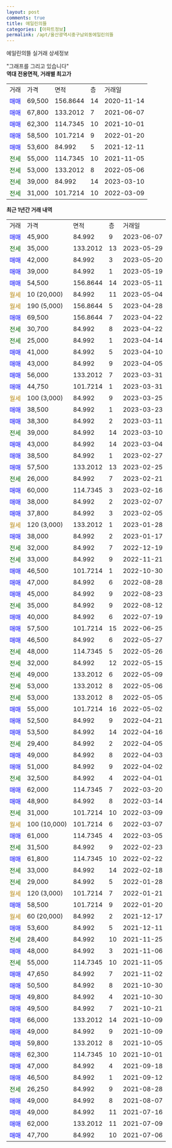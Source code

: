 ```yaml
---
layout: post
comments: true
title: 에일린의뜰
categories: [아파트정보]
permalink: /apt/울산광역시중구남외동에일린의뜰
---
```


에일린의뜰 실거래 상세정보

<script type="text/javascript">
  google.charts.load('current', {'packages':['line', 'corechart']});
  google.charts.setOnLoadCallback(drawChart);

  function drawChart() {
    var data = new google.visualization.DataTable();
    data.addColumn('date', '거래일');
    data.addColumn('number', "매매");
    data.addColumn('number', "전세");
    data.addColumn('number', "전매");

    data.addRows([[new Date(Date.parse("2023-06-07")), 45900, null, null], [new Date(Date.parse("2023-05-29")), null, 35000, null], [new Date(Date.parse("2023-05-20")), 42000, null, null], [new Date(Date.parse("2023-05-19")), 39000, null, null], [new Date(Date.parse("2023-05-11")), 54500, null, null], [new Date(Date.parse("2023-05-04")), null, null, null], [new Date(Date.parse("2023-04-28")), null, null, null], [new Date(Date.parse("2023-04-22")), 69500, null, null], [new Date(Date.parse("2023-04-22")), null, 30700, null], [new Date(Date.parse("2023-04-14")), null, 25000, null], [new Date(Date.parse("2023-04-10")), 41000, null, null], [new Date(Date.parse("2023-04-05")), 43000, null, null], [new Date(Date.parse("2023-03-31")), 56000, null, null], [new Date(Date.parse("2023-03-31")), 44750, null, null], [new Date(Date.parse("2023-03-25")), null, null, null], [new Date(Date.parse("2023-03-23")), 38500, null, null], [new Date(Date.parse("2023-03-11")), 38300, null, null], [new Date(Date.parse("2023-03-10")), null, 39000, null], [new Date(Date.parse("2023-03-04")), 43000, null, null], [new Date(Date.parse("2023-02-27")), 38500, null, null], [new Date(Date.parse("2023-02-25")), 57500, null, null], [new Date(Date.parse("2023-02-21")), null, 26000, null], [new Date(Date.parse("2023-02-16")), 60000, null, null], [new Date(Date.parse("2023-02-07")), 38000, null, null], [new Date(Date.parse("2023-02-05")), 37800, null, null], [new Date(Date.parse("2023-01-28")), null, null, null], [new Date(Date.parse("2023-01-17")), 38000, null, null], [new Date(Date.parse("2022-12-19")), null, 32000, null], [new Date(Date.parse("2022-11-21")), null, 33000, null], [new Date(Date.parse("2022-10-30")), 46500, null, null], [new Date(Date.parse("2022-08-28")), 47000, null, null], [new Date(Date.parse("2022-08-23")), 45000, null, null], [new Date(Date.parse("2022-08-12")), null, 35000, null], [new Date(Date.parse("2022-07-19")), 40000, null, null], [new Date(Date.parse("2022-06-25")), 57500, null, null], [new Date(Date.parse("2022-05-27")), 46500, null, null], [new Date(Date.parse("2022-05-26")), null, 48000, null], [new Date(Date.parse("2022-05-15")), null, 32000, null], [new Date(Date.parse("2022-05-09")), null, 49000, null], [new Date(Date.parse("2022-05-06")), null, 53000, null], [new Date(Date.parse("2022-05-05")), null, 53000, null], [new Date(Date.parse("2022-05-02")), 55000, null, null], [new Date(Date.parse("2022-04-21")), 52500, null, null], [new Date(Date.parse("2022-04-16")), 53500, null, null], [new Date(Date.parse("2022-04-05")), null, 29400, null], [new Date(Date.parse("2022-04-03")), 49000, null, null], [new Date(Date.parse("2022-04-02")), 51000, null, null], [new Date(Date.parse("2022-04-01")), null, 32500, null], [new Date(Date.parse("2022-03-20")), 62000, null, null], [new Date(Date.parse("2022-03-14")), 48900, null, null], [new Date(Date.parse("2022-03-09")), null, 31000, null], [new Date(Date.parse("2022-03-07")), null, null, null], [new Date(Date.parse("2022-03-05")), 61000, null, null], [new Date(Date.parse("2022-02-23")), null, 31500, null], [new Date(Date.parse("2022-02-22")), 61800, null, null], [new Date(Date.parse("2022-02-18")), null, 33000, null], [new Date(Date.parse("2022-01-28")), null, 29000, null], [new Date(Date.parse("2022-01-21")), null, null, null], [new Date(Date.parse("2022-01-20")), 58500, null, null], [new Date(Date.parse("2021-12-17")), null, null, null], [new Date(Date.parse("2021-12-11")), 53600, null, null], [new Date(Date.parse("2021-11-25")), null, 28400, null], [new Date(Date.parse("2021-11-06")), 48000, null, null], [new Date(Date.parse("2021-11-05")), null, 55000, null], [new Date(Date.parse("2021-11-02")), 47650, null, null], [new Date(Date.parse("2021-10-30")), 50500, null, null], [new Date(Date.parse("2021-10-30")), 49800, null, null], [new Date(Date.parse("2021-10-21")), 49500, null, null], [new Date(Date.parse("2021-10-09")), 66000, null, null], [new Date(Date.parse("2021-10-09")), 49000, null, null], [new Date(Date.parse("2021-10-05")), 59800, null, null], [new Date(Date.parse("2021-10-01")), 62300, null, null], [new Date(Date.parse("2021-09-18")), 47000, null, null], [new Date(Date.parse("2021-09-12")), 46500, null, null], [new Date(Date.parse("2021-08-28")), null, 26250, null], [new Date(Date.parse("2021-08-07")), 49000, null, null], [new Date(Date.parse("2021-07-16")), 49000, null, null], [new Date(Date.parse("2021-07-09")), 62000, null, null], [new Date(Date.parse("2021-07-06")), 47700, null, null]]);

    var options = {
      hAxis: {
        format: 'yyyy/MM/dd'
      },    
      lineWidth: 0,
      pointsVisible: true,    
      title: '최근 1년간 유형별 실거래가 분포',
      legend: { position: 'bottom' }
    };

    var formatter = new google.visualization.NumberFormat({pattern:'###,###'} );
    formatter.format(data, 1);
    formatter.format(data, 2);
    
    setTimeout(function() {
        var chart = new google.visualization.LineChart(document.getElementById('columnchart_material'));
        chart.draw(data, (options));
        document.getElementById('loading').style.display = 'none';
    }, 200);
  }
</script>


<div id="loading" style="z-index:20; display: block; margin-left: 0px">"그래프를 그리고 있습니다"</div>
<div id="columnchart_material" style="width: 95%; margin-left: 0px; display: block"></div>
<!-- contents start -->
<b>역대 전용면적, 거래별 최고가</b>
<table class="sortable">
    <tr>
      <td>거래</td>
      <td>가격</td>
      <td>면적</td>
      <td>층</td>
      <td>거래일</td>
    </tr>
        <tr>
          <td><a style="color: blue">매매</a></td>
          <td>69,500</td>
          <td>156.8644</td>
          <td>14</td>
          <td>2020-11-14</td>
        </tr>            <tr>
          <td><a style="color: blue">매매</a></td>
          <td>67,800</td>
          <td>133.2012</td>
          <td>7</td>
          <td>2021-06-07</td>
        </tr>            <tr>
          <td><a style="color: blue">매매</a></td>
          <td>62,300</td>
          <td>114.7345</td>
          <td>10</td>
          <td>2021-10-01</td>
        </tr>            <tr>
          <td><a style="color: blue">매매</a></td>
          <td>58,500</td>
          <td>101.7214</td>
          <td>9</td>
          <td>2022-01-20</td>
        </tr>            <tr>
          <td><a style="color: blue">매매</a></td>
          <td>53,600</td>
          <td>84.992</td>
          <td>5</td>
          <td>2021-12-11</td>
        </tr>        
        <tr>
              <td><a style="color: darkgreen">전세</a></td>
              <td>55,000</td>
              <td>114.7345</td>
              <td>10</td>
              <td>2021-11-05</td>
            </tr>            <tr>
              <td><a style="color: darkgreen">전세</a></td>
              <td>53,000</td>
              <td>133.2012</td>
              <td>8</td>
              <td>2022-05-06</td>
            </tr>            <tr>
              <td><a style="color: darkgreen">전세</a></td>
              <td>39,000</td>
              <td>84.992</td>
              <td>14</td>
              <td>2023-03-10</td>
            </tr>            <tr>
              <td><a style="color: darkgreen">전세</a></td>
              <td>31,000</td>
              <td>101.7214</td>
              <td>10</td>
              <td>2022-03-09</td>
            </tr>        
    
</table>

<b>최근 1년간 거래 내역</b>

<table class="sortable">
    <tr>
      <td>거래</td>
      <td>가격</td>
      <td>면적</td>
      <td>층</td>
      <td>거래일</td>
    </tr>
    <tr>
      <td><a style="color: blue">매매</a></td>
      <td>45,900</td>
      <td>84.992</td>
      <td>9</td>
      <td>2023-06-07</td>
    </tr>          <tr>
      <td><a style="color: darkgreen">전세</a></td>
      <td>35,000</td>
      <td>133.2012</td>
      <td>13</td>
      <td>2023-05-29</td>
    </tr>          <tr>
      <td><a style="color: blue">매매</a></td>
      <td>42,000</td>
      <td>84.992</td>
      <td>3</td>
      <td>2023-05-20</td>
    </tr>          <tr>
      <td><a style="color: blue">매매</a></td>
      <td>39,000</td>
      <td>84.992</td>
      <td>1</td>
      <td>2023-05-19</td>
    </tr>          <tr>
      <td><a style="color: blue">매매</a></td>
      <td>54,500</td>
      <td>156.8644</td>
      <td>14</td>
      <td>2023-05-11</td>
    </tr>          <tr>
      <td><a style="color: darkgoldenrod">월세</a></td>
      <td>10 (20,000)</td>
      <td>84.992</td>
      <td>11</td>
      <td>2023-05-04</td>
    </tr>          <tr>
      <td><a style="color: darkgoldenrod">월세</a></td>
      <td>190 (5,000)</td>
      <td>156.8644</td>
      <td>5</td>
      <td>2023-04-28</td>
    </tr>          <tr>
      <td><a style="color: blue">매매</a></td>
      <td>69,500</td>
      <td>156.8644</td>
      <td>7</td>
      <td>2023-04-22</td>
    </tr>          <tr>
      <td><a style="color: darkgreen">전세</a></td>
      <td>30,700</td>
      <td>84.992</td>
      <td>8</td>
      <td>2023-04-22</td>
    </tr>          <tr>
      <td><a style="color: darkgreen">전세</a></td>
      <td>25,000</td>
      <td>84.992</td>
      <td>1</td>
      <td>2023-04-14</td>
    </tr>          <tr>
      <td><a style="color: blue">매매</a></td>
      <td>41,000</td>
      <td>84.992</td>
      <td>5</td>
      <td>2023-04-10</td>
    </tr>          <tr>
      <td><a style="color: blue">매매</a></td>
      <td>43,000</td>
      <td>84.992</td>
      <td>9</td>
      <td>2023-04-05</td>
    </tr>          <tr>
      <td><a style="color: blue">매매</a></td>
      <td>56,000</td>
      <td>133.2012</td>
      <td>7</td>
      <td>2023-03-31</td>
    </tr>          <tr>
      <td><a style="color: blue">매매</a></td>
      <td>44,750</td>
      <td>101.7214</td>
      <td>1</td>
      <td>2023-03-31</td>
    </tr>          <tr>
      <td><a style="color: darkgoldenrod">월세</a></td>
      <td>100 (3,000)</td>
      <td>84.992</td>
      <td>9</td>
      <td>2023-03-25</td>
    </tr>          <tr>
      <td><a style="color: blue">매매</a></td>
      <td>38,500</td>
      <td>84.992</td>
      <td>1</td>
      <td>2023-03-23</td>
    </tr>          <tr>
      <td><a style="color: blue">매매</a></td>
      <td>38,300</td>
      <td>84.992</td>
      <td>2</td>
      <td>2023-03-11</td>
    </tr>          <tr>
      <td><a style="color: darkgreen">전세</a></td>
      <td>39,000</td>
      <td>84.992</td>
      <td>14</td>
      <td>2023-03-10</td>
    </tr>          <tr>
      <td><a style="color: blue">매매</a></td>
      <td>43,000</td>
      <td>84.992</td>
      <td>14</td>
      <td>2023-03-04</td>
    </tr>          <tr>
      <td><a style="color: blue">매매</a></td>
      <td>38,500</td>
      <td>84.992</td>
      <td>1</td>
      <td>2023-02-27</td>
    </tr>          <tr>
      <td><a style="color: blue">매매</a></td>
      <td>57,500</td>
      <td>133.2012</td>
      <td>13</td>
      <td>2023-02-25</td>
    </tr>          <tr>
      <td><a style="color: darkgreen">전세</a></td>
      <td>26,000</td>
      <td>84.992</td>
      <td>7</td>
      <td>2023-02-21</td>
    </tr>          <tr>
      <td><a style="color: blue">매매</a></td>
      <td>60,000</td>
      <td>114.7345</td>
      <td>3</td>
      <td>2023-02-16</td>
    </tr>          <tr>
      <td><a style="color: blue">매매</a></td>
      <td>38,000</td>
      <td>84.992</td>
      <td>2</td>
      <td>2023-02-07</td>
    </tr>          <tr>
      <td><a style="color: blue">매매</a></td>
      <td>37,800</td>
      <td>84.992</td>
      <td>3</td>
      <td>2023-02-05</td>
    </tr>          <tr>
      <td><a style="color: darkgoldenrod">월세</a></td>
      <td>120 (3,000)</td>
      <td>133.2012</td>
      <td>1</td>
      <td>2023-01-28</td>
    </tr>          <tr>
      <td><a style="color: blue">매매</a></td>
      <td>38,000</td>
      <td>84.992</td>
      <td>2</td>
      <td>2023-01-17</td>
    </tr>          <tr>
      <td><a style="color: darkgreen">전세</a></td>
      <td>32,000</td>
      <td>84.992</td>
      <td>7</td>
      <td>2022-12-19</td>
    </tr>          <tr>
      <td><a style="color: darkgreen">전세</a></td>
      <td>33,000</td>
      <td>84.992</td>
      <td>9</td>
      <td>2022-11-21</td>
    </tr>          <tr>
      <td><a style="color: blue">매매</a></td>
      <td>46,500</td>
      <td>101.7214</td>
      <td>1</td>
      <td>2022-10-30</td>
    </tr>          <tr>
      <td><a style="color: blue">매매</a></td>
      <td>47,000</td>
      <td>84.992</td>
      <td>6</td>
      <td>2022-08-28</td>
    </tr>          <tr>
      <td><a style="color: blue">매매</a></td>
      <td>45,000</td>
      <td>84.992</td>
      <td>9</td>
      <td>2022-08-23</td>
    </tr>          <tr>
      <td><a style="color: darkgreen">전세</a></td>
      <td>35,000</td>
      <td>84.992</td>
      <td>9</td>
      <td>2022-08-12</td>
    </tr>          <tr>
      <td><a style="color: blue">매매</a></td>
      <td>40,000</td>
      <td>84.992</td>
      <td>6</td>
      <td>2022-07-19</td>
    </tr>          <tr>
      <td><a style="color: blue">매매</a></td>
      <td>57,500</td>
      <td>101.7214</td>
      <td>15</td>
      <td>2022-06-25</td>
    </tr>          <tr>
      <td><a style="color: blue">매매</a></td>
      <td>46,500</td>
      <td>84.992</td>
      <td>6</td>
      <td>2022-05-27</td>
    </tr>          <tr>
      <td><a style="color: darkgreen">전세</a></td>
      <td>48,000</td>
      <td>114.7345</td>
      <td>5</td>
      <td>2022-05-26</td>
    </tr>          <tr>
      <td><a style="color: darkgreen">전세</a></td>
      <td>32,000</td>
      <td>84.992</td>
      <td>12</td>
      <td>2022-05-15</td>
    </tr>          <tr>
      <td><a style="color: darkgreen">전세</a></td>
      <td>49,000</td>
      <td>133.2012</td>
      <td>6</td>
      <td>2022-05-09</td>
    </tr>          <tr>
      <td><a style="color: darkgreen">전세</a></td>
      <td>53,000</td>
      <td>133.2012</td>
      <td>8</td>
      <td>2022-05-06</td>
    </tr>          <tr>
      <td><a style="color: darkgreen">전세</a></td>
      <td>53,000</td>
      <td>133.2012</td>
      <td>8</td>
      <td>2022-05-05</td>
    </tr>          <tr>
      <td><a style="color: blue">매매</a></td>
      <td>55,000</td>
      <td>101.7214</td>
      <td>16</td>
      <td>2022-05-02</td>
    </tr>          <tr>
      <td><a style="color: blue">매매</a></td>
      <td>52,500</td>
      <td>84.992</td>
      <td>9</td>
      <td>2022-04-21</td>
    </tr>          <tr>
      <td><a style="color: blue">매매</a></td>
      <td>53,500</td>
      <td>84.992</td>
      <td>14</td>
      <td>2022-04-16</td>
    </tr>          <tr>
      <td><a style="color: darkgreen">전세</a></td>
      <td>29,400</td>
      <td>84.992</td>
      <td>2</td>
      <td>2022-04-05</td>
    </tr>          <tr>
      <td><a style="color: blue">매매</a></td>
      <td>49,000</td>
      <td>84.992</td>
      <td>8</td>
      <td>2022-04-03</td>
    </tr>          <tr>
      <td><a style="color: blue">매매</a></td>
      <td>51,000</td>
      <td>84.992</td>
      <td>9</td>
      <td>2022-04-02</td>
    </tr>          <tr>
      <td><a style="color: darkgreen">전세</a></td>
      <td>32,500</td>
      <td>84.992</td>
      <td>4</td>
      <td>2022-04-01</td>
    </tr>          <tr>
      <td><a style="color: blue">매매</a></td>
      <td>62,000</td>
      <td>114.7345</td>
      <td>7</td>
      <td>2022-03-20</td>
    </tr>          <tr>
      <td><a style="color: blue">매매</a></td>
      <td>48,900</td>
      <td>84.992</td>
      <td>8</td>
      <td>2022-03-14</td>
    </tr>          <tr>
      <td><a style="color: darkgreen">전세</a></td>
      <td>31,000</td>
      <td>101.7214</td>
      <td>10</td>
      <td>2022-03-09</td>
    </tr>          <tr>
      <td><a style="color: darkgoldenrod">월세</a></td>
      <td>100 (10,000)</td>
      <td>101.7214</td>
      <td>6</td>
      <td>2022-03-07</td>
    </tr>          <tr>
      <td><a style="color: blue">매매</a></td>
      <td>61,000</td>
      <td>114.7345</td>
      <td>4</td>
      <td>2022-03-05</td>
    </tr>          <tr>
      <td><a style="color: darkgreen">전세</a></td>
      <td>31,500</td>
      <td>84.992</td>
      <td>9</td>
      <td>2022-02-23</td>
    </tr>          <tr>
      <td><a style="color: blue">매매</a></td>
      <td>61,800</td>
      <td>114.7345</td>
      <td>10</td>
      <td>2022-02-22</td>
    </tr>          <tr>
      <td><a style="color: darkgreen">전세</a></td>
      <td>33,000</td>
      <td>84.992</td>
      <td>14</td>
      <td>2022-02-18</td>
    </tr>          <tr>
      <td><a style="color: darkgreen">전세</a></td>
      <td>29,000</td>
      <td>84.992</td>
      <td>5</td>
      <td>2022-01-28</td>
    </tr>          <tr>
      <td><a style="color: darkgoldenrod">월세</a></td>
      <td>120 (3,000)</td>
      <td>101.7214</td>
      <td>7</td>
      <td>2022-01-21</td>
    </tr>          <tr>
      <td><a style="color: blue">매매</a></td>
      <td>58,500</td>
      <td>101.7214</td>
      <td>9</td>
      <td>2022-01-20</td>
    </tr>          <tr>
      <td><a style="color: darkgoldenrod">월세</a></td>
      <td>60 (20,000)</td>
      <td>84.992</td>
      <td>2</td>
      <td>2021-12-17</td>
    </tr>          <tr>
      <td><a style="color: blue">매매</a></td>
      <td>53,600</td>
      <td>84.992</td>
      <td>5</td>
      <td>2021-12-11</td>
    </tr>          <tr>
      <td><a style="color: darkgreen">전세</a></td>
      <td>28,400</td>
      <td>84.992</td>
      <td>10</td>
      <td>2021-11-25</td>
    </tr>          <tr>
      <td><a style="color: blue">매매</a></td>
      <td>48,000</td>
      <td>84.992</td>
      <td>3</td>
      <td>2021-11-06</td>
    </tr>          <tr>
      <td><a style="color: darkgreen">전세</a></td>
      <td>55,000</td>
      <td>114.7345</td>
      <td>10</td>
      <td>2021-11-05</td>
    </tr>          <tr>
      <td><a style="color: blue">매매</a></td>
      <td>47,650</td>
      <td>84.992</td>
      <td>7</td>
      <td>2021-11-02</td>
    </tr>          <tr>
      <td><a style="color: blue">매매</a></td>
      <td>50,500</td>
      <td>84.992</td>
      <td>8</td>
      <td>2021-10-30</td>
    </tr>          <tr>
      <td><a style="color: blue">매매</a></td>
      <td>49,800</td>
      <td>84.992</td>
      <td>4</td>
      <td>2021-10-30</td>
    </tr>          <tr>
      <td><a style="color: blue">매매</a></td>
      <td>49,500</td>
      <td>84.992</td>
      <td>7</td>
      <td>2021-10-21</td>
    </tr>          <tr>
      <td><a style="color: blue">매매</a></td>
      <td>66,000</td>
      <td>133.2012</td>
      <td>14</td>
      <td>2021-10-09</td>
    </tr>          <tr>
      <td><a style="color: blue">매매</a></td>
      <td>49,000</td>
      <td>84.992</td>
      <td>9</td>
      <td>2021-10-09</td>
    </tr>          <tr>
      <td><a style="color: blue">매매</a></td>
      <td>59,800</td>
      <td>133.2012</td>
      <td>8</td>
      <td>2021-10-05</td>
    </tr>          <tr>
      <td><a style="color: blue">매매</a></td>
      <td>62,300</td>
      <td>114.7345</td>
      <td>10</td>
      <td>2021-10-01</td>
    </tr>          <tr>
      <td><a style="color: blue">매매</a></td>
      <td>47,000</td>
      <td>84.992</td>
      <td>4</td>
      <td>2021-09-18</td>
    </tr>          <tr>
      <td><a style="color: blue">매매</a></td>
      <td>46,500</td>
      <td>84.992</td>
      <td>1</td>
      <td>2021-09-12</td>
    </tr>          <tr>
      <td><a style="color: darkgreen">전세</a></td>
      <td>26,250</td>
      <td>84.992</td>
      <td>9</td>
      <td>2021-08-28</td>
    </tr>          <tr>
      <td><a style="color: blue">매매</a></td>
      <td>49,000</td>
      <td>84.992</td>
      <td>8</td>
      <td>2021-08-07</td>
    </tr>          <tr>
      <td><a style="color: blue">매매</a></td>
      <td>49,000</td>
      <td>84.992</td>
      <td>11</td>
      <td>2021-07-16</td>
    </tr>          <tr>
      <td><a style="color: blue">매매</a></td>
      <td>62,000</td>
      <td>133.2012</td>
      <td>11</td>
      <td>2021-07-09</td>
    </tr>          <tr>
      <td><a style="color: blue">매매</a></td>
      <td>47,700</td>
      <td>84.992</td>
      <td>10</td>
      <td>2021-07-06</td>
    </tr>      </table>
<!-- contents end -->    

